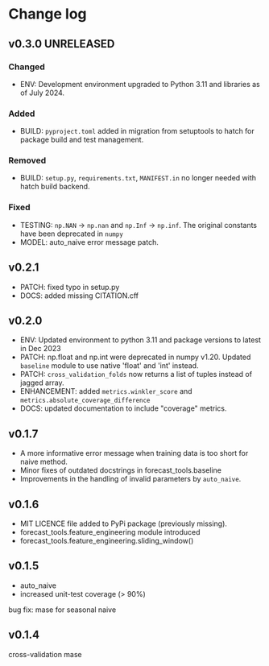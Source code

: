 # Change log

## v0.3.0 UNRELEASED

### Changed

* ENV: Development environment upgraded to Python 3.11 and libraries as of July 2024.

### Added

* BUILD: `pyproject.toml` added in migration from setuptools to hatch for package build and test management.

### Removed

* BUILD: `setup.py`, `requirements.txt`, `MANIFEST.in` no longer needed with hatch build backend.

### Fixed

* TESTING: `np.NAN` -> `np.nan` and `np.Inf` -> `np.inf`. The original constants have been deprecated in `numpy`
* MODEL: auto_naive error message patch.

## v0.2.1
* PATCH: fixed typo in setup.py
* DOCS: added missing CITATION.cff

## v0.2.0
* ENV: Updated environment to python 3.11 and package versions to latest in Dec 2023
* PATCH: np.float and np.int were deprecated in numpy v1.20.  Updated `baseline` module to use native 'float' and 'int' instead.
* PATCH: `cross_validation_folds` now returns a list of tuples instead of jagged array.
* ENHANCEMENT: added `metrics.winkler_score` and `metrics.absolute_coverage_difference` 
* DOCS: updated documentation to include "coverage" metrics.

## v0.1.7
* A more informative error message when training data is too short for naive method.
* Minor fixes of outdated docstrings in forecast_tools.baseline
* Improvements in the handling of invalid parameters by `auto_naive`.

## v0.1.6
* MIT LICENCE file added to PyPi package (previously missing).
* forecast_tools.feature_engineering module introduced
* forecast_tools.feature_engineering.sliding_window()

## v0.1.5

* auto_naive
* increased unit-test coverage (> 90%)

bug fix: mase for seasonal naive

## v0.1.4

cross-validation
mase





